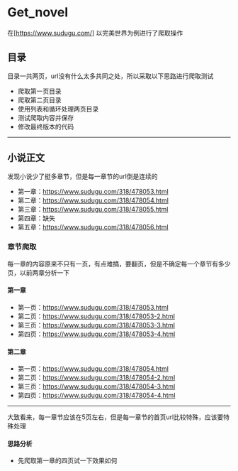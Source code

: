 # Get_novel
在[https://www.sudugu.com/] 以完美世界为例进行了爬取操作
## 目录
目录一共两页，url没有什么太多共同之处，所以采取以下思路进行爬取测试
- 爬取第一页目录
- 爬取第二页目录
- 使用列表和循环处理两页目录
- 测试爬取内容并保存
- 修改最终版本的代码

------
## 小说正文
发现小说少了挺多章节，但是每一章节的url倒是连续的
- 第一章：https://www.sudugu.com/318/478053.html
- 第二章：https://www.sudugu.com/318/478054.html
- 第三章：https://www.sudugu.com/318/478055.html
- 第四章：缺失
- 第五章：https://www.sudugu.com/318/478056.html

### 章节爬取
每一章的内容原来不只有一页，有点难搞，要翻页，但是不确定每一个章节有多少页，以前两章分析一下
#### 第一章
- 第一页：https://www.sudugu.com/318/478053.html
- 第二页：https://www.sudugu.com/318/478053-2.html
- 第三页：https://www.sudugu.com/318/478053-3.html
- 第四页：https://www.sudugu.com/318/478053-4.html
#### 第二章
- 第一页：https://www.sudugu.com/318/478054.html
- 第二页：https://www.sudugu.com/318/478054-2.html
- 第三页：https://www.sudugu.com/318/478054-3.html
- 第四页：https://www.sudugu.com/318/478054-4.html

-----
  大致看来，每一章节应该在5页左右，但是每一章节的首页url比较特殊，应该要特殊处理
  #### 思路分析
  - 先爬取第一章的四页试一下效果如何
  
